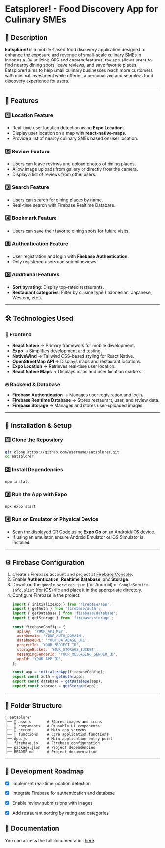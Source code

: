 
# Eatsplorer! - Food Discovery App for Culinary SMEs

## 📌 Description
**Eatsplorer!** is a mobile-based food discovery application designed to enhance the exposure and revenue of small-scale culinary SMEs in Indonesia. By utilizing GPS and camera features, the app allows users to find nearby dining spots, leave reviews, and save favorite places. Eatsplorer! aims to help small culinary businesses reach more customers with minimal investment while offering a personalized and seamless food discovery experience for users.

---

## 🎯 Features

### 1️⃣ **Location Feature**
- Real-time user location detection using **Expo Location**.
- Display user location on a map with **react-native-maps**.
- Provide a list of nearby culinary SMEs based on user location.

### 2️⃣ **Review Feature**
- Users can leave reviews and upload photos of dining places.
- Allow image uploads from gallery or directly from the camera.
- Display a list of reviews from other users.

### 3️⃣ **Search Feature**
- Users can search for dining places by name.
- Real-time search with Firebase Realtime Database.

### 4️⃣ **Bookmark Feature**
- Users can save their favorite dining spots for future visits.

### 5️⃣ **Authentication Feature**
- User registration and login with **Firebase Authentication**.
- Only registered users can submit reviews.

### 6️⃣ **Additional Features**
- **Sort by rating**: Display top-rated restaurants.
- **Restaurant categories**: Filter by cuisine type (Indonesian, Japanese, Western, etc.).

---

## 🛠️ Technologies Used

### 📌 **Frontend**
- **React Native** → Primary framework for mobile development.
- **Expo** → Simplifies development and testing.
- **NativeWind** → Tailwind CSS-based styling for React Native.
- **OpenStreetMap API** → Displays maps and restaurant locations.
- **Expo Location** → Retrieves real-time user location.
- **React Native Maps** → Displays maps and user location markers.

### 🔥 **Backend & Database**
- **Firebase Authentication** → Manages user registration and login.
- **Firebase Realtime Database** → Stores restaurant, user, and review data.
- **Firebase Storage** → Manages and stores user-uploaded images.

---

## 🚀 Installation & Setup

### 1️⃣ **Clone the Repository**
```sh
git clone https://github.com/username/eatsplorer.git
cd eatsplorer
```

### 2️⃣ **Install Dependencies**
```sh
npm install
```

### 3️⃣ **Run the App with Expo**
```sh
npx expo start
```

### 4️⃣ **Run on Emulator or Physical Device**
- Scan the displayed QR Code using **Expo Go** on an Android/iOS device.
- If using an emulator, ensure Android Emulator or iOS Simulator is installed.

---

## ⚙️ Firebase Configuration

1. Create a Firebase account and project at [Firebase Console](https://console.firebase.google.com/).
2. Enable **Authentication**, **Realtime Database**, and **Storage**.
3. Download the `google-services.json` (for Android) or `GoogleService-Info.plist` (for iOS) file and place it in the appropriate directory.
4. Configure Firebase in the project:
   ```js
   import { initializeApp } from 'firebase/app';
   import { getAuth } from 'firebase/auth';
   import { getDatabase } from 'firebase/database';
   import { getStorage } from 'firebase/storage';

   const firebaseConfig = {
     apiKey: 'YOUR_API_KEY',
     authDomain: 'YOUR_AUTH_DOMAIN',
     databaseURL: 'YOUR_DATABASE_URL',
     projectId: 'YOUR_PROJECT_ID',
     storageBucket: 'YOUR_STORAGE_BUCKET',
     messagingSenderId: 'YOUR_MESSAGING_SENDER_ID',
     appId: 'YOUR_APP_ID',
   };

   const app = initializeApp(firebaseConfig);
   export const auth = getAuth(app);
   export const database = getDatabase(app);
   export const storage = getStorage(app);
   ```

---

## 📌 Folder Structure
```
📂 eatsplorer
│── 📂 assets       # Stores images and icons
│── 📂 components   # Reusable UI components
│── 📂 screens      # Main app screens
│── 📂 functions    # Core application functions
│── App.js         # Main application entry point
│── firebase.js    # Firebase configuration
│── package.json   # Project dependencies
│── README.md      # Project documentation
```

---

## 📌 Development Roadmap
- [x] Implement real-time location detection
- [x] Integrate Firebase for authentication and database
- [x] Enable review submissions with images
- [x] Add restaurant sorting by rating and categories
      


## 📄 Documentation  

You can access the full documentation [here](https://docs.google.com/document/d/1-1hM5sfAQO6UU-FmhlV7bBjy6ntUQuxwMxL_tZV1NRk/edit?usp=sharing).  
